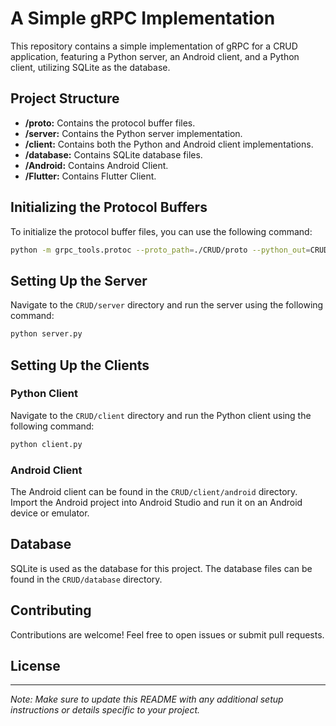 # A Simple gRPC Implementation

This repository contains a simple implementation of gRPC for a CRUD application, featuring a Python server, an Android client, and a Python client, utilizing SQLite as the database.

## Project Structure

- **/proto:** Contains the protocol buffer files.
- **/server:** Contains the Python server implementation.
- **/client:** Contains both the Python and Android client implementations.
- **/database:** Contains SQLite database files.
- **/Android:** Contains Android Client.
- **/Flutter:** Contains Flutter Client.

## Initializing the Protocol Buffers

To initialize the protocol buffer files, you can use the following command:

```bash
python -m grpc_tools.protoc --proto_path=./CRUD/proto --python_out=CRUD/proto --grpc_python_out=./CRUD/proto --pyi_out=./CRUD/proto CRUD/proto/crud.proto
```

## Setting Up the Server

Navigate to the `CRUD/server` directory and run the server using the following command:

```bash
python server.py
```

## Setting Up the Clients

### Python Client

Navigate to the `CRUD/client` directory and run the Python client using the following command:

```bash
python client.py
```

### Android Client

The Android client can be found in the `CRUD/client/android` directory. Import the Android project into Android Studio and run it on an Android device or emulator.

## Database

SQLite is used as the database for this project. The database files can be found in the `CRUD/database` directory.

## Contributing

Contributions are welcome! Feel free to open issues or submit pull requests.

## License


---
*Note: Make sure to update this README with any additional setup instructions or details specific to your project.*